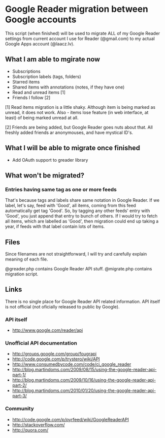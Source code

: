 Google Reader migration between Google accounts
===============================================

This script (when finished) will be used to migrate ALL of my Google Reader
settings from current account I use for Reader (@gmail.com) to my actual
Google Apps account (@laacz.lv).

What I am able to mgirate now
-----------------------------

* Subscriptions
* Subscription labels (tags, folders)
* Starred items
* Shared items with annotations (notes, if they have one)
* Read and unread items [1]
* Friends I follow [2]

[1] Read items migration is a little shaky. Although item is being marked as unread,
    it does not work. Also - items lose feature (in web interface, at least) of
    being marked unread at all.

[2] Friends are being added, but Google Reader goes nuts about that. All freshly
    added friends ar anonymouses, and have mystical ID's.

What I will be able to migrate once finished
--------------------------------------------

* Add OAuth support to greader library

What won't be migrated?
-----------------------

### Entries having same tag as one or more feeds

That's because tags and labels share same notation in Google Reader. If we
label, let's say, feed with 'Good', all items, coming from this feed automatically
get tag 'Good'. So, by tagging any other feeds' entry with 'Good', you just
append that entry to bunch of others. If I would try to fetch all items, which
are labelled as 'Good', then migration could end up taking a year, if feeds
with that label contain lots of items.

Files
-----

Since filenames are not straightforward, I will try and carefully explain
meaning of each file.

@greader.php contains Google Reader API stuff.
@migrate.php contains migration script.

Links
-----

There is no single place for Google Reader API related information. API itself
is not official (not oficially released to public by Google).

### API itself

* http://www.google.com/reader/api

### Unofficial API documentation

* http://groups.google.com/group/fougrapi
* http://code.google.com/p/trystero/wiki/API
* http://www.consumedbycode.com/code/ci_google_reader
* http://blog.martindoms.com/2009/08/15/using-the-google-reader-api-part-1/
* http://blog.martindoms.com/2009/10/16/using-the-google-reader-api-part-2/
* http://blog.martindoms.com/2010/01/20/using-the-google-reader-api-part-3/

### Community

* http://code.google.com/p/pyrfeed/wiki/GoogleReaderAPI
* http://stackoverflow.com/
* http://quora.com/
